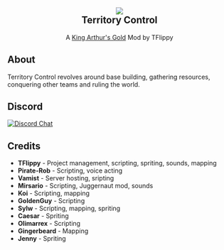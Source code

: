 <h2 align = 'center'><img src="https://imgur.com/w4xpq4L.png"><br>Territory Control</h2>
<p align = 'center'>A <a href="https://github.com/transhumandesign/kag-base">King Arthur's Gold</a> Mod by TFlippy</p>

<h2>About</h2>
<p>
  Territory Control revolves around base building, gathering resources, conquering other teams and ruling the world.
</p>

## Discord
[![Discord Chat](https://img.shields.io/discord/361255623456849923?label=Discord&logo=discord&logoColor=ffffff&labelColor=7289DA&color=2c2f33)]()


<h2>Credits</h2>
<ul>
  <li><b>TFlippy</b> - Project management, scripting, spriting, sounds, mapping</li>
  <li><b>Pirate-Rob</b> - Scripting, voice acting</li>
  <li><b>Vamist</b> - Server hosting, sripting</li>
  <li><b>Mirsario</b> - Scripting, Juggernaut mod, sounds</li>
  <li><b>Koi</b> - Scripting, mapping</li>
  <li><b>GoldenGuy</b> - Scripting</li>
  <li><b>Sylw</b> - Scripting, mapping, spriting</li>
  <li><b>Caesar</b> - Spriting</li>
  <li><b>Olimarrex</b> - Scripting</li>
  <li><b>Gingerbeard</b> - Mapping</li>
  <li><b>Jenny</b> - Spriting</li>
</ul>





